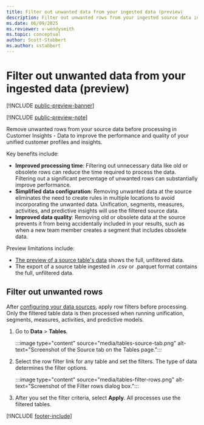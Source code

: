 ```yaml
---
title: Filter out unwanted data from your ingested data (preview)
description: Filter out unwanted rows from your ingested source data in Customer Insights - Data
ms.date: 06/09/2025
ms.reviewer: v-wendysmith
ms.topic: conceptual
author: Scott-Stabbert
ms.author: sstabbert
---
```

# Filter out unwanted data from your ingested data (preview)

[!INCLUDE [public-preview-banner](includes/public-preview-banner.md)]

[!INCLUDE [public-preview-note](includes/public-preview-note.md)]

Remove unwanted rows from your source data before processing in Customer Insights - Data to improve the performance and quality of your unified customer profiles and insights.

Key benefits include:

- **Improved processing time**: Filtering out unnecessary data like old or obsolete rows can reduce the time required to process the data. Filtering out a significant percentage of unwanted rows can substantially improve performance.
- **Simplified data configuration**: Removing unwanted data at the source eliminates the need to create rules in multiple locations to avoid incorporating the unwanted data. Unification, segments, measures, activities, and predictive insights will use the filtered source data.
- **Improved data quality**: Removing old or obsolete data at the source prevents it from being accidentally included in your results, such as when a new team member creates a segment that includes obsolete data.

Preview limitations include:

- [The preview of a source table's data](tables.md#explore-a-specific-tables-data) shows the full, unfiltered data.
- The export of a source table ingested in .csv or .parquet format contains the full, unfiltered data.

## Filter out unwanted rows

After [configuring your data sources](data-sources.md), apply row filters before processing. Only the filtered table data is then processed when running unification, segments, measures, activities, and predictive models.

1. Go to **Data** > **Tables**.

   :::image type="content" source="media/tables-source-tab.png" alt-text="Screenshot of the Source tab on the Tables page.":::

1. Select the row filter link for any table and set the filters. The type of data determines the filter options.

   :::image type="content" source="media/tables-filter-rows.png" alt-text="Screenshot of the Filter rows dialog box.":::

1. After you set the filter criteria, select **Apply**. All processes use the filtered tables.

[!INCLUDE [footer-include](includes/footer-banner.md)]
